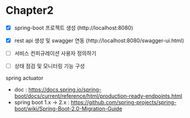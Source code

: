 # Chapter2
* [X] spring-boot 프로젝트 생성 (http://localhost:8080)
* [X] rest api 생성 및 swagger 연동 (http://localhost:8080/swagger-ui.html)
* [ ] 서비스 컨피규레이션 사용자 정의하기
* [ ] 상태 점검 및 모니터링 기능 구성


spring actuator
* doc : https://docs.spring.io/spring-boot/docs/current/reference/html/production-ready-endpoints.html
* spring boot 1.x -> 2.x : https://github.com/spring-projects/spring-boot/wiki/Spring-Boot-2.0-Migration-Guide

